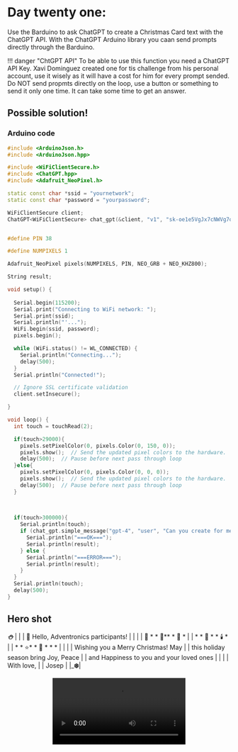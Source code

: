 # Day twenty one:

Use the Barduino to ask ChatGPT to create a Christmas Card text with the ChatGPT API. With the ChatGPT Arduino library you caan send prompts directly through the Barduino.

!!! danger "ChtGPT API"
     To be able to use this function you need a ChatGPT API Key. Xavi Dominguez created one for tis challenge from his personal account, use it wisely as it will have a cost for him for every prompt sended. Do NOT send propmts directly on the loop, use a button or something to send it only one time. It can take some time to get an answer.

## Possible solution!

### Arduino code

```c++
#include <ArduinoJson.h>
#include <ArduinoJson.hpp>

#include <WiFiClientSecure.h>
#include <ChatGPT.hpp>
#include <Adafruit_NeoPixel.h>

static const char *ssid = "yournetwork";
static const char *password = "yourpassword";

WiFiClientSecure client;
ChatGPT<WiFiClientSecure> chat_gpt(&client, "v1", "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");


#define PIN 38 

#define NUMPIXELS 1

Adafruit_NeoPixel pixels(NUMPIXELS, PIN, NEO_GRB + NEO_KHZ800);

String result;

void setup() {
 
  Serial.begin(115200);
  Serial.print("Connecting to WiFi network: ");
  Serial.print(ssid);
  Serial.println("'...");
  WiFi.begin(ssid, password);
  pixels.begin(); 

  while (WiFi.status() != WL_CONNECTED) {
    Serial.println("Connecting...");
    delay(500);
  }
  Serial.println("Connected!");

  // Ignore SSL certificate validation
  client.setInsecure();

}

void loop() {
  int touch = touchRead(2);

  if(touch>29000){
    pixels.setPixelColor(0, pixels.Color(0, 150, 0));
    pixels.show();  // Send the updated pixel colors to the hardware.
    delay(500);  // Pause before next pass through loop
  }else{
    pixels.setPixelColor(0, pixels.Color(0, 0, 0));
    pixels.show();  // Send the updated pixel colors to the hardware.
    delay(500);  // Pause before next pass through loop
  }
 

 
  if(touch>300000){
    Serial.println(touch);
    if (chat_gpt.simple_message("gpt-4", "user", "Can you create for me a Christmas card with an ASCII drawing and a text for the Adventronics participants? Signed with love from Josep, please.", result)) {
      Serial.println("===OK===");
      Serial.println(result);
    } else {
      Serial.println("===ERROR===");
      Serial.println(result);
    }
  }
  Serial.println(touch);
  delay(500);
}
```

## Hero shot

_____________________⛄_____________________ 
|                                            |
|    👋 Hello, Adventronics participants!    |
|                                            |
|         🌟 *     *  🎄** * 🎅 *             |
|     *  * 🎁   *     *   🕯️    *            |
|  *     * ⭐*    * 🌟   *    *  *            |
|                                            |
|   Wishing you a Merry Christmas! May       |
|   this holiday season bring Joy, Peace     |
|   and Happiness to you and your loved ones |
|                                            |
|        With love,                          |
|          Josep                             |
|_____________________❄️____________________|


<video controls autoplay loop style="display: block; margin: auto;">
    <source src="../../../video/day21.mp4" type="video/mp4">
</video>